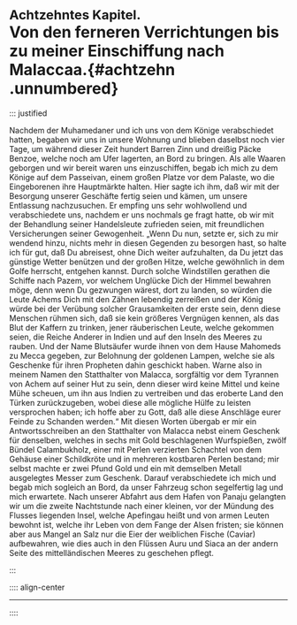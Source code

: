 # <small>Achtzehntes Kapitel.</small><br />Von den ferneren Verrichtungen bis zu meiner Einschiffung nach Malaccaa.{#achtzehn .unnumbered}

::: justified

Nachdem der Muhamedaner und ich uns von dem Könige verabschiedet hatten, begaben
wir uns in unsere Wohnung und blieben daselbst noch vier Tage, um während dieser
Zeit hundert Barren Zinn und dreißig Päcke Benzoe, welche noch am Ufer lagerten,
an Bord zu bringen. Als alle Waaren geborgen und wir bereit waren uns
einzuschiffen, begab ich mich zu dem Könige auf dem Passeivan, einem großen
Platze vor dem Palaste, wo die Eingeborenen ihre Hauptmärkte halten. Hier sagte
ich ihm, daß wir mit der Besorgung unserer Geschäfte fertig seien und kämen, um
unsere Entlassung nachzusuchen. Er empfing uns sehr wohlwollend und
verabschiedete uns, nachdem er uns nochmals ge fragt hatte, ob wir mit der
Behandlung seiner Handelsleute zufrieden seien, mit freundlichen Versicherungen
seiner Gewogenheit. „Wenn Du nun, setzte er, sich zu mir wendend hinzu, nichts
mehr in diesen Gegenden zu besorgen hast, so halte ich für gut, daß Du
abreisest, ohne Dich weiter aufzuhalten, da Du jetzt das günstige Wetter
benützen und der großen Hitze, welche gewöhnlich in dem Golfe herrscht, entgehen
kannst. Durch solche Windstillen gerathen die Schiffe nach Pazem, vor welchem
Unglücke Dich der Himmel bewahren möge, denn wenn Du gezwungen wärest, dort zu
landen, so würden die Leute Achems Dich mit den Zähnen lebendig zerreißen und
der König würde bei der Verübung solcher Grausamkeiten der erste sein, denn
diese Menschen rühmen sich, daß sie kein größeres Vergnügen kennen, als das Blut
der Kaffern zu trinken, jener räuberischen Leute, welche gekommen seien, die
Reiche Anderer in Indien und auf den Inseln des Meeres zu rauben. Und der Name
Blutsäufer wurde ihnen von dem Hause Mahomeds zu Mecca gegeben, zur Belohnung
der goldenen Lampen, welche sie als Geschenke für ihren Propheten dahin
geschickt haben. Warne also in meinem Namen den Statthalter von Malacca,
sorgfältig vor dem Tyrannen von Achem auf seiner Hut zu sein, denn dieser wird
keine Mittel und keine Mühe scheuen, um ihn aus Indien zu vertreiben und das
eroberte Land den Türken zurückzugeben, wobei diese alle mögliche Hülfe zu
leisten versprochen haben; ich hoffe aber zu Gott, daß alle diese Anschläge
eurer Feinde zu Schanden werden.“ Mit diesen Worten übergab er mir ein
Antwortsschreiben an den Statthalter von Malacca nebst einem Geschenk für
denselben, welches in sechs mit Gold beschlagenen Wurfspießen, zwölf Bündel
Calambukholz, einer mit Perlen verzierten Schachtel von dem Gehäuse einer
Schildkröte und in mehreren kostbaren Perlen bestand; mir selbst machte er zwei
Pfund Gold und ein mit demselben Metall ausgelegtes Messer zum Geschenk. Darauf
verabschiedete ich mich und begab mich sogleich an Bord, da unser Fahrzeug schon
segelfertig lag und mich erwartete. Nach unserer Abfahrt aus dem Hafen von
Panaju gelangten wir um die zweite Nachtstunde nach einer kleinen, vor der
Mündung des Flusses liegenden Insel, welche Apefingau heißt und von armen Leuten
bewohnt ist, welche ihr Leben von dem Fange der Alsen fristen; sie können aber
aus Mangel an Salz nur die Eier der weiblichen Fische (Caviar) aufbewahren, wie
dies auch in den Flüssen Auru und Siaca an der andern Seite des mittelländischen
Meeres zu geschehen pflegt.

:::

:::: align-center
****
::::

